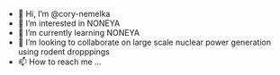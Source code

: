 - 👋 Hi, I’m @cory-nemelka
- 👀 I’m interested in NONEYA
- 🌱 I’m currently learning NONEYA
- 💞️ I’m looking to collaborate on large scale nuclear power generation using rodent dropppings
- 📫 How to reach me ...

<!---
cory-nemelka/cory-nemelka is a ✨ special ✨ repository because its `README.md` (this file) appears on your GitHub profile.
You can click the Preview link to take a look at your changes.
--->
